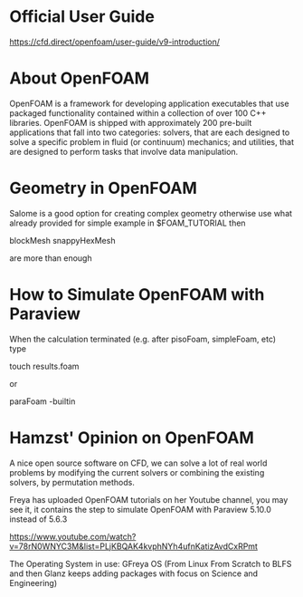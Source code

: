 # Official User Guide
https://cfd.direct/openfoam/user-guide/v9-introduction/

# About OpenFOAM
OpenFOAM is a framework for developing application executables that use packaged functionality contained within a collection of over 100 C++ libraries. OpenFOAM is shipped with approximately 200 pre-built applications that fall into two categories: solvers, that are each designed to solve a specific problem in fluid (or continuum) mechanics; and utilities, that are designed to perform tasks that involve data manipulation. 

# Geometry in OpenFOAM
Salome is a good option for creating complex geometry otherwise use what already provided for simple example in $FOAM_TUTORIAL then

   blockMesh
   snappyHexMesh
  
are more than enough
 
# How to Simulate OpenFOAM with Paraview
When the calculation terminated (e.g. after pisoFoam, simpleFoam, etc) type 

  touch results.foam
  
or

  paraFoam -builtin
  
# Hamzst' Opinion on OpenFOAM
A nice open source software on CFD, we can solve a lot of real world problems by modifying the current solvers or combining the existing solvers, by permutation methods. 


Freya has uploaded OpenFOAM tutorials on her Youtube channel, you may see it, it contains the step to simulate OpenFOAM with Paraview 5.10.0 instead of 5.6.3

https://www.youtube.com/watch?v=78rN0WNYC3M&list=PLjKBQAK4kvphNYh4ufnKatizAvdCxRPmt

The Operating System in use: GFreya OS (From Linux From Scratch to BLFS and then Glanz keeps adding packages with focus on Science and Engineering)
